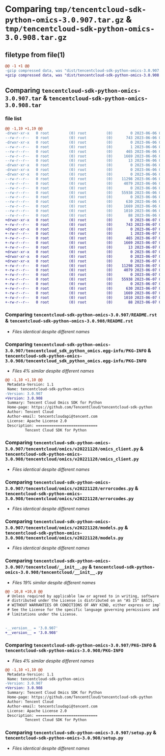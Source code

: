 # Comparing `tmp/tencentcloud-sdk-python-omics-3.0.907.tar.gz` & `tmp/tencentcloud-sdk-python-omics-3.0.908.tar.gz`

## filetype from file(1)

```diff
@@ -1 +1 @@
-gzip compressed data, was "dist/tencentcloud-sdk-python-omics-3.0.907.tar", last modified: Tue Jun  6 02:31:56 2023, max compression
+gzip compressed data, was "dist/tencentcloud-sdk-python-omics-3.0.908.tar", last modified: Wed Jun  7 00:29:32 2023, max compression
```

## Comparing `tencentcloud-sdk-python-omics-3.0.907.tar` & `tencentcloud-sdk-python-omics-3.0.908.tar`

### file list

```diff
@@ -1,19 +1,19 @@
-drwxr-xr-x   0 root         (0) root         (0)        0 2023-06-06 02:31:56.000000 tencentcloud-sdk-python-omics-3.0.907/
--rw-r--r--   0 root         (0) root         (0)      743 2023-06-06 02:31:56.000000 tencentcloud-sdk-python-omics-3.0.907/README.rst
-drwxr-xr-x   0 root         (0) root         (0)        0 2023-06-06 02:31:56.000000 tencentcloud-sdk-python-omics-3.0.907/tencentcloud_sdk_python_omics.egg-info/
--rw-r--r--   0 root         (0) root         (0)        1 2023-06-06 02:31:56.000000 tencentcloud-sdk-python-omics-3.0.907/tencentcloud_sdk_python_omics.egg-info/dependency_links.txt
--rw-r--r--   0 root         (0) root         (0)      465 2023-06-06 02:31:56.000000 tencentcloud-sdk-python-omics-3.0.907/tencentcloud_sdk_python_omics.egg-info/SOURCES.txt
--rw-r--r--   0 root         (0) root         (0)     1669 2023-06-06 02:31:56.000000 tencentcloud-sdk-python-omics-3.0.907/tencentcloud_sdk_python_omics.egg-info/PKG-INFO
--rw-r--r--   0 root         (0) root         (0)       13 2023-06-06 02:31:56.000000 tencentcloud-sdk-python-omics-3.0.907/tencentcloud_sdk_python_omics.egg-info/top_level.txt
-drwxr-xr-x   0 root         (0) root         (0)        0 2023-06-06 02:31:56.000000 tencentcloud-sdk-python-omics-3.0.907/tencentcloud/
-drwxr-xr-x   0 root         (0) root         (0)        0 2023-06-06 02:31:56.000000 tencentcloud-sdk-python-omics-3.0.907/tencentcloud/omics/
-drwxr-xr-x   0 root         (0) root         (0)        0 2023-06-06 02:31:56.000000 tencentcloud-sdk-python-omics-3.0.907/tencentcloud/omics/v20221128/
--rw-r--r--   0 root         (0) root         (0)    11298 2023-06-06 02:31:56.000000 tencentcloud-sdk-python-omics-3.0.907/tencentcloud/omics/v20221128/omics_client.py
--rw-r--r--   0 root         (0) root         (0)     4079 2023-06-06 02:31:56.000000 tencentcloud-sdk-python-omics-3.0.907/tencentcloud/omics/v20221128/errorcodes.py
--rw-r--r--   0 root         (0) root         (0)        0 2023-06-06 02:31:56.000000 tencentcloud-sdk-python-omics-3.0.907/tencentcloud/omics/v20221128/__init__.py
--rw-r--r--   0 root         (0) root         (0)    55938 2023-06-06 02:31:56.000000 tencentcloud-sdk-python-omics-3.0.907/tencentcloud/omics/v20221128/models.py
--rw-r--r--   0 root         (0) root         (0)        0 2023-06-06 02:31:56.000000 tencentcloud-sdk-python-omics-3.0.907/tencentcloud/omics/__init__.py
--rw-r--r--   0 root         (0) root         (0)      630 2023-06-06 02:31:56.000000 tencentcloud-sdk-python-omics-3.0.907/tencentcloud/__init__.py
--rw-r--r--   0 root         (0) root         (0)     1669 2023-06-06 02:31:56.000000 tencentcloud-sdk-python-omics-3.0.907/PKG-INFO
--rw-r--r--   0 root         (0) root         (0)     1010 2023-06-06 02:31:56.000000 tencentcloud-sdk-python-omics-3.0.907/setup.py
--rw-r--r--   0 root         (0) root         (0)       88 2023-06-06 02:31:56.000000 tencentcloud-sdk-python-omics-3.0.907/setup.cfg
+drwxr-xr-x   0 root         (0) root         (0)        0 2023-06-07 00:29:32.000000 tencentcloud-sdk-python-omics-3.0.908/
+-rw-r--r--   0 root         (0) root         (0)      743 2023-06-07 00:29:31.000000 tencentcloud-sdk-python-omics-3.0.908/README.rst
+drwxr-xr-x   0 root         (0) root         (0)        0 2023-06-07 00:29:32.000000 tencentcloud-sdk-python-omics-3.0.908/tencentcloud_sdk_python_omics.egg-info/
+-rw-r--r--   0 root         (0) root         (0)        1 2023-06-07 00:29:32.000000 tencentcloud-sdk-python-omics-3.0.908/tencentcloud_sdk_python_omics.egg-info/dependency_links.txt
+-rw-r--r--   0 root         (0) root         (0)      465 2023-06-07 00:29:32.000000 tencentcloud-sdk-python-omics-3.0.908/tencentcloud_sdk_python_omics.egg-info/SOURCES.txt
+-rw-r--r--   0 root         (0) root         (0)     1669 2023-06-07 00:29:32.000000 tencentcloud-sdk-python-omics-3.0.908/tencentcloud_sdk_python_omics.egg-info/PKG-INFO
+-rw-r--r--   0 root         (0) root         (0)       13 2023-06-07 00:29:32.000000 tencentcloud-sdk-python-omics-3.0.908/tencentcloud_sdk_python_omics.egg-info/top_level.txt
+drwxr-xr-x   0 root         (0) root         (0)        0 2023-06-07 00:29:32.000000 tencentcloud-sdk-python-omics-3.0.908/tencentcloud/
+drwxr-xr-x   0 root         (0) root         (0)        0 2023-06-07 00:29:32.000000 tencentcloud-sdk-python-omics-3.0.908/tencentcloud/omics/
+drwxr-xr-x   0 root         (0) root         (0)        0 2023-06-07 00:29:32.000000 tencentcloud-sdk-python-omics-3.0.908/tencentcloud/omics/v20221128/
+-rw-r--r--   0 root         (0) root         (0)    11298 2023-06-07 00:29:31.000000 tencentcloud-sdk-python-omics-3.0.908/tencentcloud/omics/v20221128/omics_client.py
+-rw-r--r--   0 root         (0) root         (0)     4079 2023-06-07 00:29:31.000000 tencentcloud-sdk-python-omics-3.0.908/tencentcloud/omics/v20221128/errorcodes.py
+-rw-r--r--   0 root         (0) root         (0)        0 2023-06-07 00:29:31.000000 tencentcloud-sdk-python-omics-3.0.908/tencentcloud/omics/v20221128/__init__.py
+-rw-r--r--   0 root         (0) root         (0)    55938 2023-06-07 00:29:31.000000 tencentcloud-sdk-python-omics-3.0.908/tencentcloud/omics/v20221128/models.py
+-rw-r--r--   0 root         (0) root         (0)        0 2023-06-07 00:29:31.000000 tencentcloud-sdk-python-omics-3.0.908/tencentcloud/omics/__init__.py
+-rw-r--r--   0 root         (0) root         (0)      630 2023-06-07 00:29:31.000000 tencentcloud-sdk-python-omics-3.0.908/tencentcloud/__init__.py
+-rw-r--r--   0 root         (0) root         (0)     1669 2023-06-07 00:29:32.000000 tencentcloud-sdk-python-omics-3.0.908/PKG-INFO
+-rw-r--r--   0 root         (0) root         (0)     1010 2023-06-07 00:29:31.000000 tencentcloud-sdk-python-omics-3.0.908/setup.py
+-rw-r--r--   0 root         (0) root         (0)       88 2023-06-07 00:29:32.000000 tencentcloud-sdk-python-omics-3.0.908/setup.cfg
```

### Comparing `tencentcloud-sdk-python-omics-3.0.907/README.rst` & `tencentcloud-sdk-python-omics-3.0.908/README.rst`

 * *Files identical despite different names*

### Comparing `tencentcloud-sdk-python-omics-3.0.907/tencentcloud_sdk_python_omics.egg-info/PKG-INFO` & `tencentcloud-sdk-python-omics-3.0.908/tencentcloud_sdk_python_omics.egg-info/PKG-INFO`

 * *Files 4% similar despite different names*

```diff
@@ -1,10 +1,10 @@
 Metadata-Version: 1.1
 Name: tencentcloud-sdk-python-omics
-Version: 3.0.907
+Version: 3.0.908
 Summary: Tencent Cloud Omics SDK for Python
 Home-page: https://github.com/TencentCloud/tencentcloud-sdk-python
 Author: Tencent Cloud
 Author-email: tencentcloudapi@tencent.com
 License: Apache License 2.0
 Description: ============================
         Tencent Cloud SDK for Python
```

### Comparing `tencentcloud-sdk-python-omics-3.0.907/tencentcloud/omics/v20221128/omics_client.py` & `tencentcloud-sdk-python-omics-3.0.908/tencentcloud/omics/v20221128/omics_client.py`

 * *Files identical despite different names*

### Comparing `tencentcloud-sdk-python-omics-3.0.907/tencentcloud/omics/v20221128/errorcodes.py` & `tencentcloud-sdk-python-omics-3.0.908/tencentcloud/omics/v20221128/errorcodes.py`

 * *Files identical despite different names*

### Comparing `tencentcloud-sdk-python-omics-3.0.907/tencentcloud/omics/v20221128/models.py` & `tencentcloud-sdk-python-omics-3.0.908/tencentcloud/omics/v20221128/models.py`

 * *Files identical despite different names*

### Comparing `tencentcloud-sdk-python-omics-3.0.907/tencentcloud/__init__.py` & `tencentcloud-sdk-python-omics-3.0.908/tencentcloud/__init__.py`

 * *Files 19% similar despite different names*

```diff
@@ -10,8 +10,8 @@
 # Unless required by applicable law or agreed to in writing, software
 # distributed under the License is distributed on an "AS IS" BASIS,
 # WITHOUT WARRANTIES OR CONDITIONS OF ANY KIND, either express or implied.
 # See the License for the specific language governing permissions and
 # limitations under the License.
 
 
-__version__ = '3.0.907'
+__version__ = '3.0.908'
```

### Comparing `tencentcloud-sdk-python-omics-3.0.907/PKG-INFO` & `tencentcloud-sdk-python-omics-3.0.908/PKG-INFO`

 * *Files 4% similar despite different names*

```diff
@@ -1,10 +1,10 @@
 Metadata-Version: 1.1
 Name: tencentcloud-sdk-python-omics
-Version: 3.0.907
+Version: 3.0.908
 Summary: Tencent Cloud Omics SDK for Python
 Home-page: https://github.com/TencentCloud/tencentcloud-sdk-python
 Author: Tencent Cloud
 Author-email: tencentcloudapi@tencent.com
 License: Apache License 2.0
 Description: ============================
         Tencent Cloud SDK for Python
```

### Comparing `tencentcloud-sdk-python-omics-3.0.907/setup.py` & `tencentcloud-sdk-python-omics-3.0.908/setup.py`

 * *Files identical despite different names*

